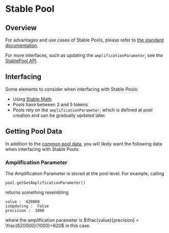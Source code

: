 # Stable Pool

## Overview

For advantages and use cases of Stable Pools, please refer to [the standard documentation](https://docs.balancer.fi/products/balancer-pools/stable-pools).

For more interfaces, such as updating the `amplificationParameter`, see the [StablePool API](/reference/general/apis/pools/stablepools.md#api).

## Interfacing

Some elements to consider when interfacing with Stable Pools:

* Using [Stable Math](../math/stable-math.md)
* Pools have between 2 and 5 tokens
* Pools rely on the `amplificationParameter`, which is defined at pool creation and can be gradually updated later.

## Getting Pool Data

In addition to the [common pool data](./#getting-common-pool-data), you will likely want the following data when interfacing with Stable Pools:

### Amplification Parameter

The Amplification Parameter is stored at the pool level. For example, calling

```
pool.getGetAmplificationParameter()
```

returns something resembling

```
value :  620000
isUpdating :  False
precision :  1000
```

where the amplification parameter is $\frac{value}{precision} = \frac{620000}{1000}=620$ in this case.
